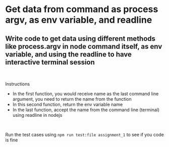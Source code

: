 # Get data from command as process argv, as env variable, and readline

## Write code to get data using different methods like process.argv in node command itself, as env variable, and using the readline to have interactive terminal session

<br />


Instructions
* In the first function, you would receive name as the last command line argument, you need to return the name from the function
* In this second function, return the env variable name
* In the last function, accept the name from the command line (terminal) using readline in nodejs

<br/>

Run the test cases using ```npm run test:file assignment_1``` to see if you code is fine